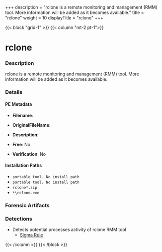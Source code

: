 +++
description = "rclone is a remote monitoring and management (RMM) tool. More information will be added as it becomes available."
title = "rclone"
weight = 10
displayTitle = "rclone"
+++


{{< block "grid-1" >}}
{{< column "mt-2 pt-1">}}

# rclone


### Description

rclone is a remote monitoring and management (RMM) tool. More information will be added as it becomes available.




### Details


#### PE Metadata
- **Filename**: 
- **OriginalFileName**: 
- **Description**: 


- **Free**: No

- **Verification**: No




#### Installation Paths
- `portable tool. No install path`
- `portable tool. No install path`
- `rclone*.zip`
- `*\rclone.exe`

### Forensic Artifacts






### Detections
- Detects potential processes activity of rclone RMM tool
  - [Sigma Rule](https://github.com/magicsword-io/LOLRMM/blob/main/detections/sigma/rclone_processes_sigma.yml)




{{< /column >}}
{{< /block >}}
